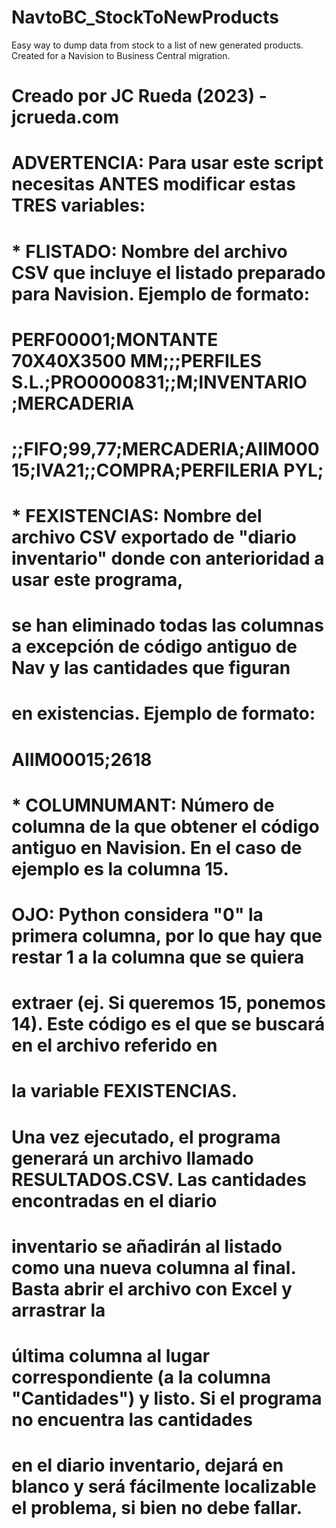 # NavtoBC_StockToNewProducts
Easy way to dump data from stock to a list of new generated products. Created for a Navision to Business Central migration.

# Creado por JC Rueda (2023) - jcrueda.com
#
# ADVERTENCIA: Para usar este script necesitas ANTES modificar estas TRES variables:
#
# * FLISTADO: Nombre del archivo CSV que incluye el listado preparado para Navision. Ejemplo de formato:
# 
#             PERF00001;MONTANTE 70X40X3500 MM;;;PERFILES S.L.;PRO0000831;;M;INVENTARIO ;MERCADERIA 
#             ;;FIFO;99,77;MERCADERIA;AIIM00015;IVA21;;COMPRA;PERFILERIA PYL;
#
# * FEXISTENCIAS: Nombre del archivo CSV exportado de "diario inventario" donde con anterioridad a usar este programa, 
#                 se han eliminado todas las columnas a excepción de código antiguo de Nav y las cantidades que figuran 
#                 en existencias. Ejemplo de formato:
#
#                 AIIM00015;2618
#
# * COLUMNUMANT: Número de columna de la que obtener el código antiguo en Navision. En el caso de ejemplo es la columna 15.
#                OJO: Python considera "0" la primera columna, por lo que hay que restar 1 a la columna que se quiera 
#                extraer (ej. Si queremos 15, ponemos 14). Este código es el que se buscará en el archivo referido en
#                la variable FEXISTENCIAS. 
#
# Una vez ejecutado, el programa generará un archivo llamado RESULTADOS.CSV. Las cantidades encontradas en el diario
# inventario se añadirán al listado como una nueva columna al final. Basta abrir el archivo con Excel y arrastrar la
# última columna al lugar correspondiente (a la columna "Cantidades") y listo. Si el programa no encuentra las cantidades
# en el diario inventario, dejará en blanco y será fácilmente localizable el problema, si bien no debe fallar. 
